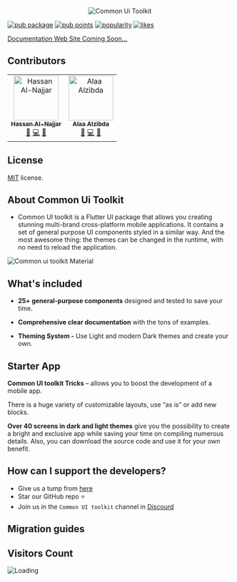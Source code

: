 <p align="center">
<img  alt='Common Ui Toolkit' src='https://user-images.githubusercontent.com/49004640/148673584-8af12a36-21f6-4c32-9a61-57e2b7827901.png' />
</p>


 [![pub package](https://img.shields.io/pub/v/common_ui_toolkit.svg)](https://pub.dev/packages/common_ui_toolkit) [![pub points](https://badges.bar/common_ui_toolkit/pub%20points)](https://pub.dev/packages/common_ui_toolkit/score) [![popularity](https://badges.bar/common_ui_toolkit/popularity)](https://pub.dev/packages/common_ui_toolkit/score) [![likes](https://badges.bar/common_ui_toolkit/likes)](https://pub.dev/packages/common_ui_toolkit/score) 


[Documentation Web Site Coming Soon... ](https://common-ui-toolkit.netlify.app/#/)


## Contributors

<table>
  <tr>
    <td align="center"><a href="https://github.com/hassanannajjar"><img src="https://i.imgur.com/b7cW65h.png" width="100px;" alt="Hassan Al-Najjar"/><br /><sub><b>Hassan Al-Najjar</b></sub></a><br /><a href="" title="Ideas, Planning, & Feedback">🤔</a> <a href="" title="Code">💻</a> <a href="" title="Documentation">📖</a></td>
    <td align="center"><a href="https://github.com/alaaalzibda"><img src="https://i.imgur.com/6shsHMb.png" width="100px;" alt="Alaa Alzibda"/><br /><sub><b>Alaa Alzibda</b></sub></a><br /><a href="" title="Ideas, Planning, & Feedback">🤔</a> <a href="" title="Code">💻</a> <a href="" title="Documentation">📖</a></td>
</tr>
</table>

## License
[MIT](LICENSE.txt) license.

## About Common Ui Toolkit

- Common UI toolkit is a Flutter UI package that allows you creating stunning multi-brand cross-platform mobile applications. It contains a set of general purpose UI components styled in a similar way. And the most awesome thing: the themes can be changed in the runtime, with no need to reload the application.

![Common ui toolkit Material](https://camo.githubusercontent.com/f0487d92194f3c685213539c53e9784113cd8a4b/68747470733a2f2f692e696d6775722e636f6d2f58384f344748622e706e67)


## What's included

- **25+ general-purpose components** designed and tested to save your time.

- **Comprehensive clear documentation** with the tons of examples.

- **Theming System -** Use Light and modern Dark themes and create your own.


## Starter App

**Common UI toolkit Tricks** – allows you to boost the development of a mobile app.

There is a huge variety of customizable layouts, use “as is” or add new blocks.

**Over 40 screens in dark and light themes** give you the possibility to create a bright and exclusive app while saving your time on compiling numerous details.  Also, you can download the source code and use it for your own benefit.


## How can I support the developers?
- Give us a tump from [here](https://pub.dev/packages/common_ui_toolkit)
- Star our GitHub repo :star:
- Join us in the `Common UI toolkit` channel in [Discourd](https://discord.gg/SZXWPjdufA)

## Migration guides




## Visitors Count

<img align="left" src = "https://profile-counter.glitch.me/common_ui_toolkit/count.svg" alt ="Loading">
